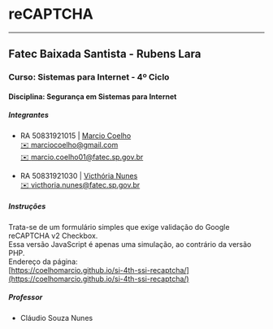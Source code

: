 # reCAPTCHA

___

## Fatec Baixada Santista - Rubens Lara

### Curso: Sistemas para Internet - 4º Ciclo

#### Disciplina: Segurança em Sistemas para Internet

##### Integrantes

- RA 50831921015 | [Marcio Coelho](https://coelhomarcio.github.io/)  
  [✉️ marciocoelho@gmail.com](mailto:marciocoelho@gmail.com)  
  [✉️ marcio.coelho01@fatec.sp.gov.br](mailto:marcio.coelho01@fatec.sp.gov.br)


- RA 50831921030 | [Victhória Nunes](https://github.com/victhorianunes/)  
  [✉️ victhoria.nunes@fatec.sp.gov.br](mailto:victhoria.nunes@fatec.sp.gov.br)

##### Instruções

Trata-se de um formulário simples que exige validação do Google reCAPTCHA v2
Checkbox.  
Essa versão JavaScript é apenas uma simulação, ao contrário da versão PHP.  
Endereço da página:  
[https://coelhomarcio.github.io/si-4th-ssi-recaptcha/](https://coelhomarcio.github.io/si-4th-ssi-recaptcha/)

##### Professor

- Cláudio Souza Nunes